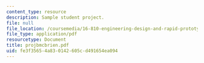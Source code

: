 ```yaml
---
content_type: resource
description: Sample student project.
file: null
file_location: /coursemedia/16-810-engineering-design-and-rapid-prototyping-january-iap-2007/fe3f35654a830142605cd491654ea094_projbmcbrien.pdf
file_type: application/pdf
resourcetype: Document
title: projbmcbrien.pdf
uid: fe3f3565-4a83-0142-605c-d491654ea094
---
```

